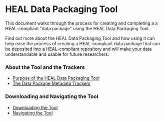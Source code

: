 # HEAL Data Packaging Tool

This document walks through the process for creating and completing a a HEAL-compliant "data package" using the HEAL Data Packaging Tool.

Find out more about the HEAL Data Packaging Tool and how using it can help ease the process of creating a HEAL-compliant data package that can be deposited into a HEAL-compliant repository and will make your data understandable and usable for future researchers:

### About the Tool and the Trackers
* [Purpose of the HEAL Data Packaging Tool](purpose.md)
* [The Data Package Metadata Trackers](trackers.md)


### Downloading and Navigating the Tool
* [Downloading the Tool](start.md)
* [Navigating the Tool](nav.md)